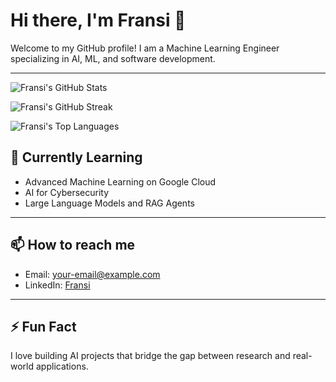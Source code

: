 # Hi there, I'm Fransi 👋

Welcome to my GitHub profile! I am a Machine Learning Engineer specializing in AI, ML, and software development.

---

![Fransi's GitHub Stats](https://github-readme-stats.vercel.app/api?username=ayelefransi&show_icons=true&theme=radical&count_private=true)

![Fransi's GitHub Streak](https://github-readme-streak-stats.herokuapp.com/?user=ayelefransi&theme=radical)

![Fransi's Top Languages](https://github-readme-stats.vercel.app/api/top-langs/?username=ayelefransi&layout=compact&theme=radical)


## 🌱 Currently Learning
- Advanced Machine Learning on Google Cloud
- AI for Cybersecurity
- Large Language Models and RAG Agents

---

## 📫 How to reach me
- Email: your-email@example.com
- LinkedIn: [Fransi](https://www.linkedin.com/in/YOUR_LINKEDIN/)

---

## ⚡ Fun Fact
I love building AI projects that bridge the gap between research and real-world applications.
